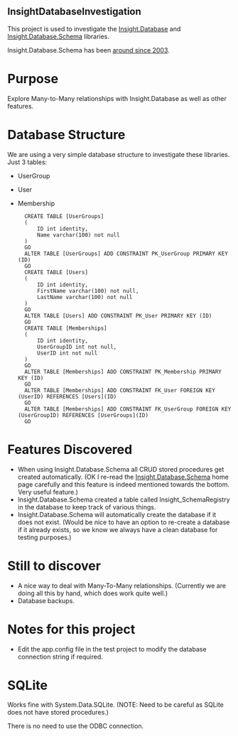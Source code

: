 InsightDatabaseInvestigation
----------------------------------------------

This project is used to investigate the [Insight.Database](https://github.com/jonwagner/Insight.Database) and [Insight.Database.Schema](https://github.com/jonwagner/Insight.Database.Schema) libraries.

Insight.Database.Schema has been [around since 2003](https://github.com/jonwagner/Insight.Database.Schema/wiki/Insight.Database.Schema-v-EF-Code-Migrations).

# Purpose

Explore Many-to-Many relationships with Insight.Database as well as other features.

# Database Structure

We are using a very simple database structure to investigate these libraries. 
Just 3 tables:

- UserGroup
- User
- Membership


		CREATE TABLE [UserGroups]
		(
			ID int identity,
			Name varchar(100) not null
		)
		GO
		ALTER TABLE [UserGroups] ADD CONSTRAINT PK_UserGroup PRIMARY KEY (ID)
		GO
		CREATE TABLE [Users]
		(
			ID int identity,
			FirstName varchar(100) not null,
			LastName varchar(100) not null
		)
		GO
		ALTER TABLE [Users] ADD CONSTRAINT PK_User PRIMARY KEY (ID)
		GO
		CREATE TABLE [Memberships]
		(
			ID int identity,
			UserGroupID int not null,
			UserID int not null
		)
		GO
		ALTER TABLE [Memberships] ADD CONSTRAINT PK_Membership PRIMARY KEY (ID)
		GO
		ALTER TABLE [Memberships] ADD CONSTRAINT FK_User FOREIGN KEY (UserID) REFERENCES [Users](ID)
		GO
		ALTER TABLE [Memberships] ADD CONSTRAINT FK_UserGroup FOREIGN KEY (UserGroupID) REFERENCES [UserGroups](ID)
		GO

# Features Discovered

- When using Insight.Database.Schema all CRUD stored procedures get created automatically. (OK I re-read the [Insight.Database.Schema](https://github.com/jonwagner/Insight.Database.Schema) home page carefully and this feature is indeed mentioned towards the bottom. Very useful feature.)
- Insight.Database.Schema created a table called Insight_SchemaRegistry in the database to keep track of various things.
- Insight.Database.Schema will automatically create the database if it does not exist. (Would be nice to have an option to re-create a database if it already exists, so we know we always have a clean database for testing purposes.)

# Still to discover

- A nice way to deal with Many-To-Many relationships. (Currently we are doing all this by hand, which does work quite well.)
- Database backups.

# Notes for this project

- Edit the app.config file in the test project to modify the database connection string if required.

# SQLite

Works fine with System.Data.SQLite. (NOTE: Need to be careful as SQLite does not have stored procedures.)

There is no need to use the ODBC connection.